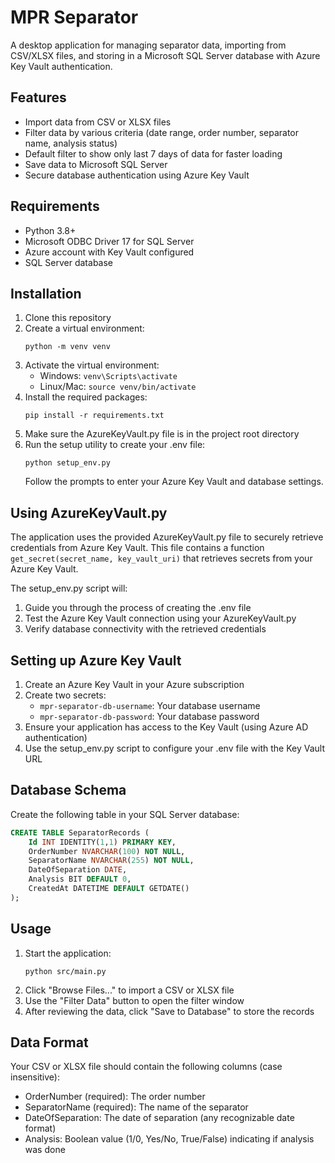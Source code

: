 # MPR Separator

A desktop application for managing separator data, importing from CSV/XLSX files, and storing in a Microsoft SQL Server database with Azure Key Vault authentication.

## Features

- Import data from CSV or XLSX files
- Filter data by various criteria (date range, order number, separator name, analysis status)
- Default filter to show only last 7 days of data for faster loading
- Save data to Microsoft SQL Server
- Secure database authentication using Azure Key Vault

## Requirements

- Python 3.8+
- Microsoft ODBC Driver 17 for SQL Server
- Azure account with Key Vault configured
- SQL Server database

## Installation

1. Clone this repository
2. Create a virtual environment:
   ```
   python -m venv venv
   ```
3. Activate the virtual environment:
   - Windows: `venv\Scripts\activate`
   - Linux/Mac: `source venv/bin/activate`
4. Install the required packages:
   ```
   pip install -r requirements.txt
   ```
5. Make sure the AzureKeyVault.py file is in the project root directory
6. Run the setup utility to create your .env file:
   ```
   python setup_env.py
   ```
   Follow the prompts to enter your Azure Key Vault and database settings.

## Using AzureKeyVault.py

The application uses the provided AzureKeyVault.py file to securely retrieve credentials from Azure Key Vault. This file contains a function `get_secret(secret_name, key_vault_uri)` that retrieves secrets from your Azure Key Vault.

The setup_env.py script will:
1. Guide you through the process of creating the .env file
2. Test the Azure Key Vault connection using your AzureKeyVault.py
3. Verify database connectivity with the retrieved credentials

## Setting up Azure Key Vault

1. Create an Azure Key Vault in your Azure subscription
2. Create two secrets:
   - `mpr-separator-db-username`: Your database username
   - `mpr-separator-db-password`: Your database password
3. Ensure your application has access to the Key Vault (using Azure AD authentication)
4. Use the setup_env.py script to configure your .env file with the Key Vault URL

## Database Schema

Create the following table in your SQL Server database:

```sql
CREATE TABLE SeparatorRecords (
    Id INT IDENTITY(1,1) PRIMARY KEY,
    OrderNumber NVARCHAR(100) NOT NULL,
    SeparatorName NVARCHAR(255) NOT NULL,
    DateOfSeparation DATE,
    Analysis BIT DEFAULT 0,
    CreatedAt DATETIME DEFAULT GETDATE()
);
```

## Usage

1. Start the application:
   ```
   python src/main.py
   ```
2. Click "Browse Files..." to import a CSV or XLSX file
3. Use the "Filter Data" button to open the filter window
4. After reviewing the data, click "Save to Database" to store the records

## Data Format

Your CSV or XLSX file should contain the following columns (case insensitive):
- OrderNumber (required): The order number
- SeparatorName (required): The name of the separator
- DateOfSeparation: The date of separation (any recognizable date format)
- Analysis: Boolean value (1/0, Yes/No, True/False) indicating if analysis was done 